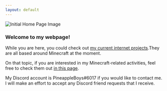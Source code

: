 ```yaml
---
layout: default
---
```

![Initial Home Page Image](https://i.imgur.com/qEZbzxG.png)
### Welcome to my webpage!

While you are here, you could check out [my current internet projects](./current_projects.md).They are all based around Minecraft at the moment.

On that topic, if you are interested in my Minecraft-related activities, feel free to check them out [in this page](./minecraft.md).

My Discord account is PineappleBoys#6017 if you would like to contact me. I will make an effort to accept any Discord friend requests that I receive.
